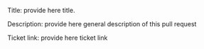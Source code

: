 Title: provide here title.

Description: provide here general description of this pull request

Ticket link: provide here ticket link
